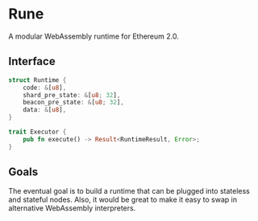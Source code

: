 # Rune

A modular WebAssembly runtime for Ethereum 2.0.

## Interface

```rust
struct Runtime {
    code: &[u8],
    shard_pre_state: &[u8; 32],
    beacon_pre_state: &[u8; 32],
    data: &[u8],
}

trait Executor {
    pub fn execute() -> Result<RuntimeResult, Error>;
}
```

## Goals

The eventual goal is to build a runtime that can be plugged into stateless and stateful nodes.
Also, it would be great to make it easy to swap in alternative WebAssembly interpreters.
